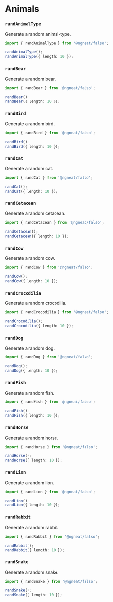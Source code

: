 # Animals

### `randAnimalType`

Generate a random animal-type.

```ts
import { randAnimalType } from '@ngneat/falso';

randAnimalType();
randAnimalType({ length: 10 });
```

### `randBear`

Generate a random bear.

```ts
import { randBear } from '@ngneat/falso';

randBear();
randBear({ length: 10 });
```

### `randBird`

Generate a random bird.

```ts
import { randBird } from '@ngneat/falso';

randBird();
randBird({ length: 10 });
```

### `randCat`

Generate a random cat.

```ts
import { randCat } from '@ngneat/falso';

randCat();
randCat({ length: 10 });
```

### `randCetacean`

Generate a random cetacean.

```ts
import { randCetacean } from '@ngneat/falso';

randCetacean();
randCetacean({ length: 10 });
```

### `randCow`

Generate a random cow.

```ts
import { randCow } from '@ngneat/falso';

randCow();
randCow({ length: 10 });
```

### `randCrocodilia`

Generate a random crocodilia.

```ts
import { randCrocodilia } from '@ngneat/falso';

randCrocodilia();
randCrocodilia({ length: 10 });
```

### `randDog`

Generate a random dog.

```ts
import { randDog } from '@ngneat/falso';

randDog();
randDog({ length: 10 });
```

### `randFish`

Generate a random fish.

```ts
import { randFish } from '@ngneat/falso';

randFish();
randFish({ length: 10 });
```

### `randHorse`

Generate a random horse.

```ts
import { randHorse } from '@ngneat/falso';

randHorse();
randHorse({ length: 10 });
```

### `randLion`

Generate a random lion.

```ts
import { randLion } from '@ngneat/falso';

randLion();
randLion({ length: 10 });
```

### `randRabbit`

Generate a random rabbit.

```ts
import { randRabbit } from '@ngneat/falso';

randRabbit();
randRabbit({ length: 10 });
```

### `randSnake`

Generate a random snake.

```ts
import { randSnake } from '@ngneat/falso';

randSnake();
randSnake({ length: 10 });
```
